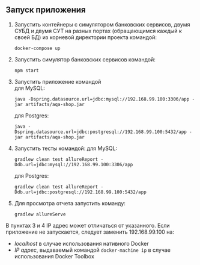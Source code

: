 ## Запуск приложения

1. Запустить контейнеры с симулятором банковских сервисов, двумя СУБД и двумя СУТ на разных портах (обращающимся каждый к своей БД) из корневой директории проекта командой: 
   ``` 
   docker-compose up
   ``` 
1. Запустить симулятор банковских сервисов командой:
   ``` 
   npm start
   ``` 
1. Запустить приложение командой   
   для MySQL:
   ```
   java -Dspring.datasource.url=jdbc:mysql://192.168.99.100:3306/app -jar artifacts/aqa-shop.jar
   ```
   для Postgres:
   ```
   java -Dspring.datasource.url=jdbc:postgresql://192.168.99.100:5432/app -jar artifacts/aqa-shop.jar
   ```
1. Запустить тесты командой:
    для MySQL:
    ```
    gradlew clean test allureReport -Ddb.url=jdbc:mysql://192.168.99.100:3306/app
    ```
   для Postgres:
   ```
   gradlew clean test allureReport -Ddb.url=jdbc:postgresql://192.168.99.100:5432/app
   ```
1. Для просмотра отчета запустить команду:
    ```
    gradlew allureServe
    ```
   
В пунктах 3 и 4 IP адрес может отличаться от указанного. Если приложение не запускается, следует заменить 192.168.99.100 на:
* *localhost* в случае использования нативного Docker
* *IP адрес*, выдаваемый командой `docker-machine ip` в случае использования Docker Toolbox